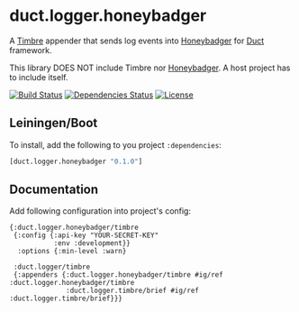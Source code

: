 duct.logger.honeybadger
=======================

A [Timbre](https://github.com/ptaoussanis/timbre) appender that sends log events into
 [Honeybadger](https://www.honeybadger.io/) for [Duct](https://github.com/duct-framework/duct) framework.

This library DOES NOT include Timbre nor [Honeybadger](https://clojars.org/camdez/honeybadger).
 A host project has to include itself.

[![Build Status](https://travis-ci.com/Zimpler/duct.logger.honeybadger.svg?branch=master)](https://travis-ci.com/Zimpler/duct.logger.honeybadger)
[![Dependencies Status](https://jarkeeper.com/zimpler/duct.logger.honeybadger/status.png)](https://jarkeeper.com/zimpler/duct.logger.honeybadger)
[![License](https://img.shields.io/badge/MIT-Clause-blue.svg)](https://opensource.org/licenses/MIT)


Leiningen/Boot
--------------

To install, add the following to you project `:dependencies`:

```clojure
[duct.logger.honeybadger "0.1.0"]
```

Documentation
-------------

Add following configuration into project's config:

```edn
{:duct.logger.honeybadger/timbre
 {:config {:api-key "YOUR-SECRET-KEY"
           :env :development}}
  :options {:min-level :warn}

 :duct.logger/timbre
 {:appenders {:duct.logger.honeybadger/timbre #ig/ref :duct.logger.honeybadger/timbre
              :duct.logger.timbre/brief #ig/ref :duct.logger.timbre/brief}}}
```

